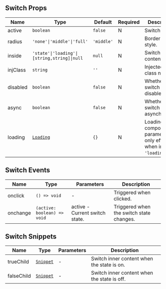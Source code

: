 ## Switch Props

| Name     | Type                                                            | Default    | Required | Description                                                              |
| -------- | --------------------------------------------------------------- | ---------- | -------- | ------------------------------------------------------------------------ |
| active   | `boolean`                                                       | `false`    | N        | Switch state.                                                            |
| radius   | `'none'\|'middle'\|'full'`                                      | `'middle'` | N        | Border radius style.                                                     |
| inside   | `'state'\|'loading'\|[string,string]\|null`                     | `null`     | N        | Switch inner content.                                                    |
| injClass | `string`                                                        | `''`       | N        | Injected CSS class name.                                                 |
| disabled | `boolean`                                                       | `false`    | N        | Whether the switch is disabled.                                          |
| async    | `boolean`                                                       | `false`    | N        | Whether the switch is asynchronous.                                      |
| loading  | [`Loading`](https://stdf.design/components?nav=loading&tab=1) | `{}`       | N        | Loading component parameters, only effective when inside is `'loading'`. |

## Switch Events

| Name     | Type                        | Parameters                     | Description                              |
| -------- | --------------------------- | ------------------------------ | ---------------------------------------- |
| onclick  | `() => void`                | -                              | Triggered when clicked.                  |
| onchange | `(active: boolean) => void` | active - Current switch state. | Triggered when the switch state changes. |

## Switch Snippets

| Name       | Type                                                                | Parameters | Description                                 |
| ---------- | ------------------------------------------------------------------- | ---------- | ------------------------------------------- |
| trueChild  | [`Snippet`](https://svelte.dev/docs/svelte/snippet#Typing-snippets) | -          | Switch inner content when the state is on.  |
| falseChild | [`Snippet`](https://svelte.dev/docs/svelte/snippet#Typing-snippets) | -          | Switch inner content when the state is off. |
